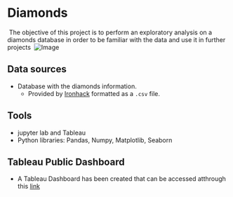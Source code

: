 #  Diamonds 
​
The objective of this project is to perform an exploratory analysis on a diamonds database in order to be familiar with the data and use it in further projects
​
![Image](https://www.youtube.com/watch?v=2W-nmKpbTr8)
​
## Data sources 
 - Database with the diamonds information.
    - Provided by [Ironhack](http://www.potacho.com/files/ironhack/diamonds_train.csv) formatted as a `.csv` file.

## Tools
- jupyter lab and Tableau
- Python libraries: Pandas, Numpy, Matplotlib, Seaborn
 
## Tableau Public Dashboard
- A Tableau Dashboard has been created that can be accessed atthrough this [link](https://public.tableau.com/profile/david.gozalo#!/vizhome/ExploratoryAnalysis_15961337532230/Damonds?publish=yes)





 
